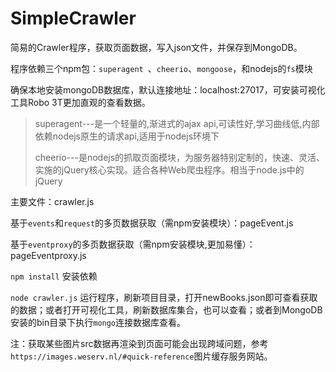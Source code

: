 ﻿# SimpleCrawler
简易的Crawler程序，获取页面数据，写入json文件，并保存到MongoDB。

程序依赖三个npm包：`superagent `、`cheerio`、`mongoose`，和nodejs的`fs`模块

确保本地安装mongoDB数据库，默认连接地址：localhost:27017，可安装可视化工具Robo 3T更加直观的查看数据。

> superagent---是一个轻量的,渐进式的ajax api,可读性好,学习曲线低,内部依赖nodejs原生的请求api,适用于nodejs环境下
>
> cheerio---是nodejs的抓取页面模块，为服务器特别定制的，快速、灵活、实施的jQuery核心实现。适合各种Web爬虫程序。相当于node.js中的jQuery

主要文件：crawler.js

基于`events`和`request`的多页数据获取（需npm安装模块）：pageEvent.js

基于`eventproxy`的多页数据获取（需npm安装模块,更加易懂）：pageEventproxy.js

`npm install` 安装依赖

`node crawler.js` 运行程序，刷新项目目录，打开newBooks.json即可查看获取的数据；或者打开可视化工具，刷新数据库集合，也可以查看；或者到MongoDB安装的bin目录下执行`mongo`连接数据库查看。

注：获取某些图片src数据再渲染到页面可能会出现跨域问题，参考`https://images.weserv.nl/#quick-reference`图片缓存服务网站。